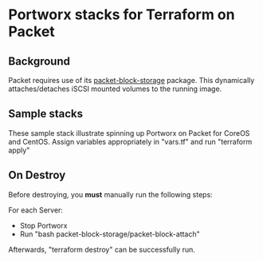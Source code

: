 # Portworx stacks for Terraform on Packet

## Background
Packet requires use of its [packet-block-storage](https://github.com/packethost/packet-block-storage) package.
This dynamically attaches/detaches iSCSI mounted volumes to the running image.

## Sample stacks
These sample stack illustrate spinning up Portworx on Packet for CoreOS and CentOS.
Assign variables appropriately in "vars.tf" and run "terraform apply"

## On Destroy
Before destroying, you **must** manually run the following steps:

For each Server:
* Stop Portworx
* Run "bash packet-block-storage/packet-block-attach"

Afterwards, "terraform destroy" can be successfully run.
